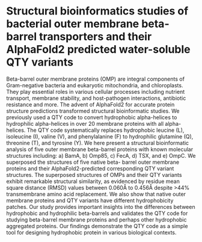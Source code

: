 # Structural bioinformatics studies of bacterial outer membrane beta-barrel transporters and their AlphaFold2 predicted water-soluble QTY variants

Beta-barrel outer membrane proteins (OMP) are integral components of Gram-negative
bacteria and eukaryotic mitochondria, and chloroplasts. They play essential roles in various
cellular processes including nutrient transport, membrane stability, and host-pathogen
interactions, antibiotic resistance and more. The advent of AlphaFold2 for accurate protein
structure predictions transformed structural bioinformatic studies. We previously used a QTY
code to convert hydrophobic alpha-helices to hydrophilic alpha-helices in over 20 membrane
proteins with all alpha-helices. The QTY code systematically replaces hydrophobic leucine
(L), isoleucine (I), valine (V), and phenylalanine (F) to hydrophilic glutamine (Q), threonine
(T), and tyrosine (Y). We here present a structural bioinformatic analysis of five outer
membrane beta-barrel proteins with known molecular structures including: a) BamA, b)
Omp85, c) FecA, d) TSX, and e) OmpC. We superposed the structures of five native beta-
barrel outer membrane proteins and their AlphaFold2-predicted corresponding QTY variant
structures. The superposed structures of OMPs and their QTY variants exhibit remarkable
structural similarity, as evidenced by residue mean square distance (RMSD) values between
0.060Å to 0.456Å despite >44% transmembrane amino acid replacement. We also show that
native outer membrane proteins and QTY variants have different hydrophobicity patches. Our
study provides important insights into the differences between hydrophobic and hydrophilic
beta-barrels and validates the QTY code for studying beta-barrel membrane proteins and
perhaps other hydrophobic aggregated proteins. Our findings demonstrate the QTY code as a
simple tool for designing hydrophobic protein in various biological contexts.
